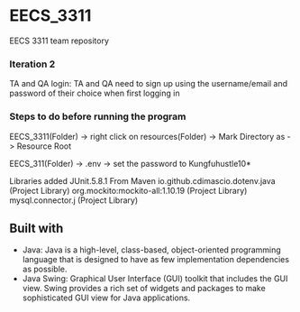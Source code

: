 # EECS_3311
EECS 3311 team repository

### Iteration 2
TA and QA login: TA and QA need to sign up using the username/email and password of their choice when first logging in

### Steps to do before running the program
EECS_3311(Folder) -> right click on resources(Folder) -> Mark Directory as -> Resource Root

EECS_311(Folder) -> .env -> set the password to Kungfuhustle10*

Libraries added 
JUnit.5.8.1
From Maven
io.github.cdimascio.dotenv.java (Project Library)
org.mockito:mockito-all:1.10.19 (Project Library)
mysql.connector.j (Project Library)

## Built with

- Java: Java is a high-level, class-based, object-oriented programming language that is designed to have as few implementation dependencies as possible.
- Java Swing: Graphical User Interface (GUI) toolkit that includes the GUI view. Swing provides a rich set of widgets and packages to make sophisticated GUI view for Java applications. 

